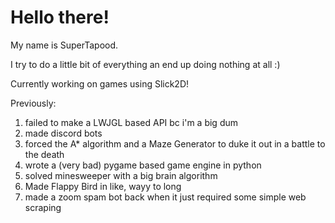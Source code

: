 # Hello there!

My name is SuperTapood. 

I try to do a little bit of everything an end up doing nothing at all :)

Currently working on games using Slick2D!

Previously:
1. failed to make a LWJGL based API bc i'm a big dum
2. made discord bots
3. forced the A* algorithm and a Maze Generator to duke it out in a battle to the death
4. wrote a (very bad) pygame based game engine in python
5. solved minesweeper with a big brain algorithm
6. Made Flappy Bird in like, wayy to long
7. made a zoom spam bot back when it just required some simple web scraping